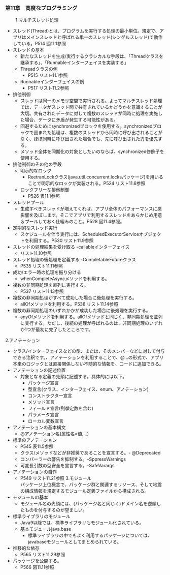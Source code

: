 ### 第11章　高度なプログラミング  
　　
1.マルチスレッド処理
* スレッド(Thread)とは、プログラムを実行する処理の最小単位。規定で、アプリはメインスレッドと呼ばれる単一のスレッド(シングルスレッド)で動作している。P514 図11.1参照
* スレッドの基本
  * 新たなスレッドを生成/実行するクラシカルな手段は、「Threadクラスを継承する」、「Runnableインターフェイスを実装する」
  * Threadクラスの例
    * P515 リスト11.1参照
  * Runnableインターフェイスの例
    * P517 リスト11.2参照
* 排他制御
  * スレッドは同一のメモリ空間で実行される。よってマルチスレッド処理では、データがスレッド間で共有されているかどうかを意識することが大切。共有されたデータに対して複数のスレッドが同時に処理を実施した場合、データに矛盾が発生する可能性がある。
  * 回避するためにsynchronizedブロックを使用する。synchronizedブロックで囲まれた処理は、複数のスレッドから同時に呼び出されることがなく、ほぼ同時に呼び出された場合でも、先に呼び出された方を優先する。
  * メソッド全体を同期化の対象としたいのならば、synchronized修飾子を使用する。
* 排他制御のその他の手段
  * 明示的なロック
    * ReetranLockクラス(java.util.concurrent.locksパッケージ)を用いることで明示的なロックが実装される。P524 リスト11.6参照
  * ロックフリーな排他制御
    * P526 表11.1参照
* スレッドプール
  * 生成すべきスレッドが増えてくれば、アプリ全体のパフォーマンスに悪影響を及ぼします。そこでアプリで利用するスレッドをあらかじめ用意＆プールしておく仕組みのこと。P528 図11.4参照。
* 定期的なスレッド実行
  * スケジュールを伴う実行には、ScheduledExecutorServiceオブジェクトを利用する。P530 リスト11.9参照
* スレッドの処理結果を受け取る -callableインターフェイス
  * リスト11.10参照
* スレッド処理の後処理を定義する -CompletableFutureクラス
  * P535 リスト11.11参照
* 成功/エラー時の処理を振り分ける
  * whenCompleteAsyncメソッドを利用する。
* 複数の非同期処理を直列に実行する。
  * P537 リスト11.13参照
* 複数の非同期処理がすべて成功した場合に後処理を実行する。
  * allOfメソッドを利用する。P538 リスト11.14参照
* 複数の非同期処理のいずれかかが成功した場合に後処理を実行する。
  * anyOfメソッドを利用する。allOfメソッドと同じく、非同期処理を並列に実行する。ただし、後続の処理が呼ばれるのは、非同期処理のいずれか1つが最初に完了したところです。

2.アノテーション  
   * クラス/インターフェイスなどの型、または、そのメンバーなどに対して付与できる注釈です。、アノテーションを利用することで、@...の形式で、アプリ本来のロジックとは直接関係しない不随的な情報を、コードに追加できる。
  * アノテーションの記述位置
    * 対象となる定義の先頭に記述する。具体的には以下。
      * パッケージ宣言
      * 型宣言(クラス、インターフェイス、enum、アノテーション)
      * コンストラクター宣言
      * メソッド宣言
      * フィールド宣言(列挙定数を含む)
      * パラメータ宣言
      * ローカル変数宣言
  * アノテーションの基本構文
    * @アノテーション名(属性名=値,...)
  * 標準のアノテーション
    * P545 表11.5参照
    * クラス/メソッドなどが非推奨であることを宣言する。- @Deprecated
    * コンパーラーの警告を抑制する。-SppressWarnings
    * 可変長引数の型安全を宣言する。-SafeVarargs
  * アノテーションの自作 
    * P549 リスト11.21参照
3.モジュール  
パッケージ上位概念で、パッケージ群と関連するリソース、そして地震の構成情報を規定するモジュール定義ファイルから構成される。
  * モジュールの基本
    * モジュール名の先頭には、(パッケージ名と同じく)ドメイン名を逆順したものを付与するのが望ましい。
  * 標準ライブラリのモジュール
    * Java9以降では、標準ライブラリもモジュール化されている。
    * 基本モジュールjava.base
      * 標準ライブラリの中でもよく利用するパッケージについては、javabaseモジュールとしてまとめられている。
  * 推移的な依存
    * P565 リスト11.29参照
  * パッケージを公開する。
    * P566 図11.11参照
    
